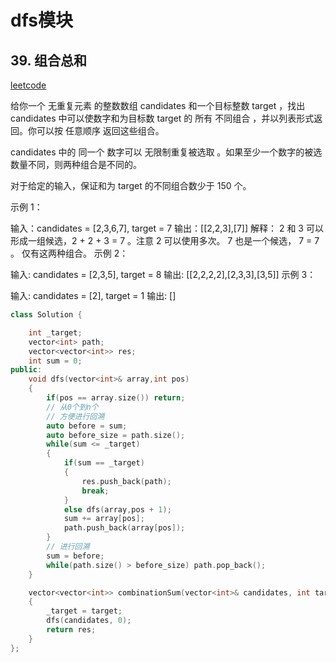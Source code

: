 # dfs模块

## **39. 组合总和**

[leetcode](https://leetcode.cn/problems/combination-sum/description/)

给你一个 无重复元素 的整数数组 candidates 和一个目标整数 target ，找出 candidates 中可以使数字和为目标数 target 的 所有 不同组合 ，并以列表形式返回。你可以按 任意顺序 返回这些组合。

candidates 中的 同一个 数字可以 无限制重复被选取 。如果至少一个数字的被选数量不同，则两种组合是不同的。 

对于给定的输入，保证和为 target 的不同组合数少于 150 个。

 

示例 1：

输入：candidates = [2,3,6,7], target = 7
输出：[[2,2,3],[7]]
解释：
2 和 3 可以形成一组候选，2 + 2 + 3 = 7 。注意 2 可以使用多次。
7 也是一个候选， 7 = 7 。
仅有这两种组合。
示例 2：

输入: candidates = [2,3,5], target = 8
输出: [[2,2,2,2],[2,3,3],[3,5]]
示例 3：

输入: candidates = [2], target = 1
输出: []

```cpp
class Solution {

    int _target;
    vector<int> path;
    vector<vector<int>> res;
    int sum = 0;
public: 
    void dfs(vector<int>& array,int pos)
    {   
        if(pos == array.size()) return;
        // 从0个到n个
        // 方便进行回溯
        auto before = sum;
        auto before_size = path.size();
        while(sum <= _target)
        {
            if(sum == _target) 
            {
                res.push_back(path);
                break;
            }
            else dfs(array,pos + 1);
            sum += array[pos];
            path.push_back(array[pos]);
        }
        // 进行回溯
        sum = before;
        while(path.size() > before_size) path.pop_back();
    }

    vector<vector<int>> combinationSum(vector<int>& candidates, int target) 
    {
        _target = target;
        dfs(candidates, 0);
        return res;
    }
};
```